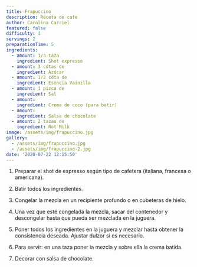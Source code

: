 ```yaml
---
title: Frapuccino
description: Receta de cafe
author: Carolina Carriel
featured: false
difficulty: 1
servings: 2
preparationTime: 5
ingredients:
  - amount: 1/3 taza
    ingredient: Shot expresso
  - amount: 3 cdtas de
    ingredient: Azúcar
  - amount: 1/2 cdta de
    ingredient: Esencia Vainilla
  - amount: 1 pizca de
    ingredient: Sal
  - amount:  
    ingredient: Crema de coco (para batir)
  - amount:  
    ingredient: Salsa de chocolate
  - amount: 2 tazas de 
    ingredient: Not Milk
image: /assets/img/frapuccino.jpg
gallery:
  - /assets/img/frapuccino.jpg
  - /assets/img/frapuccino-2.jpg
date: '2020-07-22 12:15:50'
---
```


1. Preparar el shot de espresso según tipo de cafetera (italiana, francesa o americana).		

2. Batir todos los ingredientes.		

3. Congelar la mezcla en un recipiente profundo o en cubeteras de hielo.		

4. Una vez que esté congelada la mezcla, sacar del contenedor y descongelar hasta que pueda ser mezclada en la juguera.	

5. Poner todos los ingredientes en la juguera y mezclar hasta obtener la consistencia deseada. Ajustar dulzor si es necesario.

6. Para servir: en una taza poner la mezcla y sobre ella la crema batida.

7. Decorar con salsa de chocolate.				

